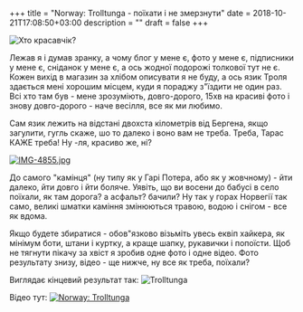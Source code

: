 +++
title = "Norway: Trolltunga - поїхати і не змерзнути"
date = 2018-10-21T17:08:50+03:00
description = ""
draft = false
+++

![Хто красавчік?](https://i.postimg.cc/D0zMCJKB/IMG-4989.jpg)


Лежав я і думав зранку, а чому блог у мене є, фото у мене є, підписники у мене є,
сніданок у мене є, а ось жодної подорожі толкової тут не є. Кожен вихід в магазин
за хлібом описувати я не буду, а ось язик Троля здається мені хорошим місцем, куди 
я пораджу з"їздити не один раз. 
Всі хто там був - мене зрозуміють, довго-дорого, 
15хв на красиві фото і знову довго-дорого - наче весілля, все як ми любимо.


Сам язик лежить на відстані двохста кілометрів від Бергена, якщо загулити, 
гугль скаже, шо то далеко і воно вам не треба. Треба, Тарас КАЖЕ треба!
Ну -ля, красиво же, ні?

[![IMG-4855.jpg](https://i.postimg.cc/brdmx7Q5/IMG-4855.jpg)](https://postimg.cc/y34hBrph)

До самого "камінця" (ну типу як у Гарі Потера, або як у жовчному) - йти далеко, йти довго і йти боляче.
Уявіть, що ви восени до бабусі в село поїхали, як там дорога? а асфальт? бачили? Ну так у горах Норвегії так само,
великі шматки каміння змінюються травою, водою і снігом - все як вдома.

Якщо будете збиратися - обов"язково візьміть увесь еквіп хайкера, як мінімум боти, штани і куртку, 
а краще шапку, рукавички і попоїсти. Щоб не тягнути пікачу за хвіст я зробив одне фото і одне відео.
Фото результату знизу, відео - ще нижче, ну все як треба, поїхали?


Виглядає кінцевий результат так:
![Trolltunga](https://i.postimg.cc/NGNVK41V/IMG-4962.jpg)

Відео тут:
[![Norway: Trolltunga](https://img.youtube.com/vi/AVrysOBHA54/0.jpg)](https://www.youtube.com/watch?v=AVrysOBHA54 "Norway: Trolltunga")

